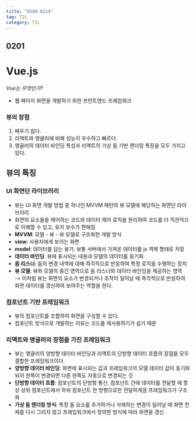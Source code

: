```yaml
---
title: "0208-0214"
tag: TIL
category: TIL
---
```

## 0201
# Vue.js


*Vue는 무엇인가?*  
* 웹 페이지 화면을 개발하기 위한 프런트엔드 프레임워크

### 뷰의 장점
1. 배우기 쉽다.
2. 리액트와 앵귤러에 비해 성능이 우수하고 빠르다.
3. 앵귤러의 데이터 바인딩 특성과 리액트의 가상 돔 기반 렌더링 특징을 모두 가지고 있다.

## 뷰의 특징
### UI 화면단 라이브러리
* 뷰는 UI 화면 개발 방법 중 하나인 MVVM 패턴의 뷰 모델에 해당하는 화면단 라이브러리
* 화면의 요소들을 제어하는 코드와 데이터 제어 로직을 분리하여 코드를 더 직관적으로 이해할 수 있고, 유지 보수가 편해짐
* **MVVM**: 모델 - 뷰 - 뷰 모델로 구조화한 개발 방식
* **view**: 사용자에게 보이는 화면
* **model**: 데이터를 담는 용기. 보통 서버에서 가져온 데이터를 js 객체 형태로 저장
* **데이터 바인딩**: 뷰에 표시되는 내용과 모델의 데이터를 동기화
* **돔 리스너**: 돔의 변경 내역에 대해 즉각적으로 반응하여 특정 로직을 수행하는 장치
* **뷰 모델**: 뷰와 모델의 중간 영역으로 돔 리스너와 데이터 바인딩을 제공하는 영역  
-> 이처럼 뷰는 화면의 요소가 변경되거나 조작이 일어날 때 즉각적으로 반응하여 화면 데이터를 갱신하여 보여주는 역할을 한다.

### 컴포넌트 기반 프레임워크
* 뷰의 컴포넌트를 조합하여 화면을 구성할 수 있다.
* 컴포넌트 방식으로 개발하는 이유는 코드를 재사용하기가 쉽기 때문

### 리액트와 앵귤러의 장점을 가진 프레임워크
* 뷰는 앵귤러의 양방향 데이터 바인딩과 리액트의 단방향 데이터 흐름의 장점을 모두 결합한 프레임워크이다.
* **양방향 데이터 바인딩**: 화면에 표시되는 값과 프레임워크의 모델 데이터 값이 동기화되어 한쪽이 변경되면 다른 한쪽도 자동으로 변경되는 것
* **단방향 데이터 흐름**: 컴포넌트의 단방향 통신. 컴포넌트 간에 데이터를 전달할 때 항상 상위 컴포넌트에서 하위 컴포넌트 한 방향으로만 전달하게끔 프레임워크가 구조화
* **가상 돔 렌더링 방식**: 특정 돔 요소를 추가하거나 삭제하는 변경이 일어날 때 화면 전체를 다시 그리지 않고 프레임워크에서 정의한 방식에 따라 화면을 갱신.